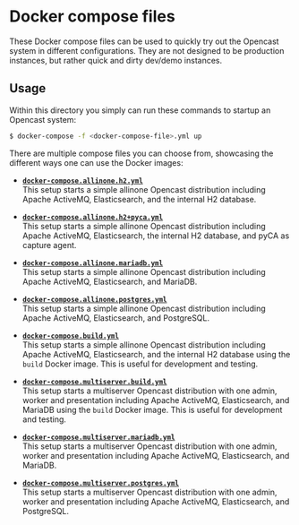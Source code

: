 # Docker compose files

These Docker compose files can be used to quickly try out the Opencast system in
different configurations. They are not designed to be production instances, but
rather quick and dirty dev/demo instances.

## Usage

Within this directory you simply can run these commands to startup an Opencast
system:

```sh
$ docker-compose -f <docker-compose-file>.yml up
```

There are multiple compose files you can choose from, showcasing the different
ways one can use the Docker images:

-   [**`docker-compose.allinone.h2.yml`**](docker-compose.allinone.h2.yml)<br>
    This setup starts a simple allinone Opencast distribution including Apache
    ActiveMQ, Elasticsearch, and the internal H2 database.

-   [**`docker-compose.allinone.h2+pyca.yml`**](docker-compose.allinone.h2+pyca.yml)<br>
    This setup starts a simple allinone Opencast distribution including Apache
    ActiveMQ, Elasticsearch, the internal H2 database, and pyCA as capture agent.

-   [**`docker-compose.allinone.mariadb.yml`**](docker-compose.allinone.mariadb.yml)<br>
    This setup starts a simple allinone Opencast distribution including Apache
    ActiveMQ, Elasticsearch, and MariaDB.

-   [**`docker-compose.allinone.postgres.yml`**](docker-compose.allinone.postgres.yml)<br>
    This setup starts a simple allinone Opencast distribution including Apache
    ActiveMQ, Elasticsearch, and PostgreSQL.

-   [**`docker-compose.build.yml`**](docker-compose.build.yml)<br>
    This setup starts a simple allinone Opencast distribution including Apache
    ActiveMQ, Elasticsearch, and the internal H2 database using the `build`
    Docker image. This is useful for development and testing.

-   [**`docker-compose.multiserver.build.yml`**](docker-compose.multiserver.build.yml)<br>
    This setup starts a multiserver Opencast distribution with one admin, worker
    and presentation including Apache ActiveMQ, Elasticsearch, and MariaDB using
    the `build` Docker image. This is useful for development and testing.

-   [**`docker-compose.multiserver.mariadb.yml`**](docker-compose.multiserver.mariadb.yml)<br>
    This setup starts a multiserver Opencast distribution with one admin, worker
    and presentation including Apache ActiveMQ, Elasticsearch, and MariaDB.

-   [**`docker-compose.multiserver.postgres.yml`**](docker-compose.multiserver.postgres.yml)<br>
    This setup starts a multiserver Opencast distribution with one admin, worker
    and presentation including Apache ActiveMQ, Elasticsearch, and PostgreSQL.
